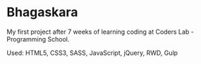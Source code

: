 # Bhagaskara

My first project after 7 weeks of learning coding at Coders Lab - Programming School.

Used:
HTML5, CSS3, SASS, JavaScript, jQuery, RWD, Gulp
